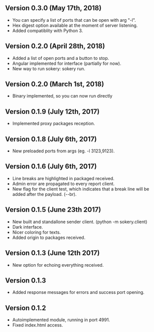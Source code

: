 ## Version 0.3.0 (May 17th, 2018)
* You can specify a list of ports that can be open with arg "-l".
* Hex digest option available at the moment of server listening.
* Added compatiblity with Python 3.

## Version 0.2.0 (April 28th, 2018)
* Added a list of open ports and a button to stop.
* Angular implemented for interface (partially for now).
* New way to run sokery: sokery run.

## Version 0.2.0 (March 1st, 2018)
* Binary implemented, so you can now run directly

## Version 0.1.9 (July 12th, 2017)
* Implemented proxy packages reception.

## Version 0.1.8 (July 6th, 2017)
* New preloaded ports from args (eg. -l 3123,9123).

## Version 0.1.6 (July 6th, 2017)
* Line breaks are highlighted in packaged received.
* Admin error are propagated to every report client.
* New flag for the client test, which indicates that a break line will be added after the payload. (--br).

## Version 0.1.5 (June 23th 2017)
* New built and standallone sender client. (python -m sokery.client)
* Dark interface.
* Nicer coloring for texts.
* Added origin to packages received.

## Version 0.1.3 (June 12th 2017)
* New option for echoing everything received.

## Version 0.1.3
* Added response messages for errors and success port opening.

## Version 0.1.2
* Autoimplemented module, running in port 4991.
* Fixed index.html access.